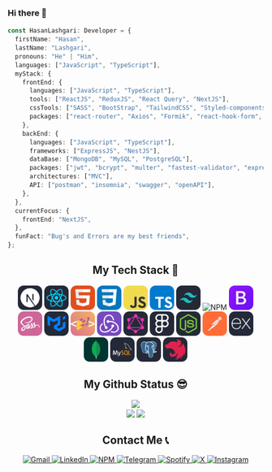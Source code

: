 ### Hi there 👋

```typescript
const HasanLashgari: Developer = {
  firstName: "Hasan",
  lastName: "Lashgari",
  pronouns: "He" | "Him",
  languages: ["JavaScript", "TypeScript"],
  myStack: {
    frontEnd: {
      languages: ["JavaScript", "TypeScript"],
      tools: ["ReactJS", "ReduxJS", "React Query", "NextJS"],
      cssTools: ["SASS", "BootStrap", "TailwindCSS", "Styled-components", "MUI"],
      packages: ["react-router", "Axios", "Formik", "react-hook-form", "Recharts", "i18next", "RTK", "SWR"],
    },
    backEnd: {
      languages: ["JavaScript", "TypeScript"],
      frameworks: ["ExpressJS", "NestJS"],
      dataBase: ["MongoDB", "MySQL", "PostgreSQL"],
      packages: ["jwt", "bcrypt", "multer", "fastest-validator", "express-validation", "yup"],
      architectures: ["MVC"],
      API: ["postman", "insomnia", "swagger", "openAPI"],
    },
  },
  currentFocus: {
    frontEnd: "NextJS",
  },
  funFact: "Bug's and Errors are my best friends",
};
```

<div align="center">
  <h2 align="center" dir="auto">My Tech Stack 🚀</h2>
  <img src="https://github.com/tandpfun/skill-icons/raw/main/icons/NextJS-Dark.svg" width="48" title="Next" style="max-width: 100%;">
  <img src="https://github.com/tandpfun/skill-icons/raw/main/icons/React-Dark.svg" width="48" title="React" style="max-width: 100%;">
  <img src="https://github.com/tandpfun/skill-icons/raw/main/icons/HTML.svg" width="48" alt="HTML" style="max-width: 100%;">
  <img src="https://github.com/tandpfun/skill-icons/raw/main/icons/CSS.svg" width="48" alt="CSS" style="max-width: 100%;">
  <img src="https://github.com/tandpfun/skill-icons/raw/main/icons/JavaScript.svg" width="48" alt="JavaScript" style="max-width: 100%;">
  <img src="https://github.com/tandpfun/skill-icons/raw/main/icons/TypeScript.svg" width="48" title="TypeScript" style="max-width: 100%;">
  <img src="https://github.com/tandpfun/skill-icons/raw/main/icons/TailwindCSS-Dark.svg" width="48" title="TailWindCss" style="max-width: 100%;">
  <img src="https://github.com/tandpfun/skill-icons/raw/main/icons/Npm-Dark.svg" width="48" alt="NPM" style="max-width: 100%;">
  <img src="https://github.com/tandpfun/skill-icons/raw/main/icons/Bootstrap.svg" width="48" alt="BootStrap" style="max-width: 100%;">
  <img src="https://github.com/tandpfun/skill-icons/raw/main/icons/Sass.svg" width="48" title="Sass" style="max-width: 100%;">
  <img src="https://github.com/tandpfun/skill-icons/raw/main/icons/MaterialUI-Dark.svg" width="48" title="MUI" style="max-width: 100%;">
  <img src="https://github.com/tandpfun/skill-icons/raw/main/icons/StyledComponents.svg" width="48" title="StyledComponents" style="max-width: 100%;">
  <img src="https://github.com/tandpfun/skill-icons/raw/main/icons/Redux.svg" width="48" title="Redux" style="max-width: 100%;">
  <img src="https://github.com/tandpfun/skill-icons/raw/main/icons/GraphQL-Dark.svg" width="48" title="GraphQl" style="max-width: 100%;">
  <img src="https://github.com/tandpfun/skill-icons/raw/main/icons/Figma-Dark.svg" width="48" title="Figma" style="max-width: 100%;">
  <img src="https://github.com/tandpfun/skill-icons/blob/main/icons/NodeJS-Dark.svg" width="48" alt="NodeJS" style="max-width: 100%;" />
  <img src="https://github.com/tandpfun/skill-icons/blob/main/icons/Postman.svg" width="48" alt="Postman" style="max-width: 100%;" />
  <img src="https://github.com/tandpfun/skill-icons/blob/main/icons/ExpressJS-Dark.svg" width="48" alt="ExpressJS" style="max-width: 100%;" />
  <img src="https://github.com/tandpfun/skill-icons/blob/main/icons/MongoDB.svg" width="48" alt="MongoDB" style="max-width: 100%;" />
  <img src="https://github.com/tandpfun/skill-icons/blob/main/icons/MySQL-Dark.svg" width="48" alt="MySQL" style="max-width: 100%;" />
  <img src="https://github.com/tandpfun/skill-icons/blob/main/icons/PostgreSQL-Dark.svg" width="48" alt="PostgreSQL" style="max-width: 100%;" />
  <img src="https://github.com/tandpfun/skill-icons/blob/main/icons/NestJS-Dark.svg" width="48" alt="NestJS" style="max-width: 100%;" />
</div>

<div align="center">
  <h2 dir="auto">My Github Status 😎</h2>
  <div>
    <img src="https://visitcount.itsvg.in/api?id=hasanlashgari01&label=Profile%20Views&color=3&icon=5&prett" />
  </div>
  <div align="center">
    <img src="https://github-readme-stats.vercel.app/api?username=hasanlashgari01&layout=donut-vertical&theme=one_dark_pro" />
    <img src="https://github-readme-stats.vercel.app/api/top-langs/?username=hasanlashgari01&layout=donut-vertical&theme=one_dark_pro" />
  </div>
</div>

<div align="center">
  <h2 dir="auto">Contact Me 📞</h2>
  <a href="mailto:hasanlashgari.dev@gmail.com" rel="noopener noreferrer nofollow">
    <img src="https://camo.githubusercontent.com/71a0f4bfcf1f2220e2b1c246ac2ee681c47ee914d1c1f0e27a0e6c9ac2e9f134/68747470733a2f2f696d672e736869656c64732e696f2f62616467652f476d61696c2d4431343833363f7374796c653d666f722d7468652d6261646765266c6f676f3d676d61696c266c6f676f436f6c6f723d7768697465" alt="Gmail" data-canonical-src="https://img.shields.io/badge/Gmail-D14836?style=for-the-badge&amp;logo=gmail&amp;logoColor=white" style="max-width: 100%;">
  </a>
  <a href="https://www.linkedin.com/in/hasanlashgari01/" rel="nofollow">
    <img alt="LinkedIn" src="https://camo.githubusercontent.com/09df6df39e70e14300bb1fc94381d9350a584a355ef131ee1680d8c369ac57c1/68747470733a2f2f696d672e736869656c64732e696f2f62616467652f6c696e6b6564696e2d3239313436623f267374796c653d666f722d7468652d6261646765266c6f676f3d6c696e6b6564696e266c6f676f436f6c6f723d7768697465" data-canonical-src="https://img.shields.io/badge/linkedin-29146b?&amp;style=for-the-badge&amp;logo=linkedin&amp;logoColor=white" style="max-width: 100%;">
  </a>
  <a href="https://www.npmjs.com/~hasanlashgari" rel="nofollow">
    <img alt="NPM" src="https://camo.githubusercontent.com/0b97b9a113362b909ec1bd565bac89c72e4586b330f036928eee310b87e4c144/68747470733a2f2f696d672e736869656c64732e696f2f62616467652f4e504d2d6363303530353f267374796c653d666f722d7468652d6261646765266c6f676f3d4e504d266c6f676f436f6c6f723d7768697465" data-canonical-src="https://img.shields.io/badge/NPM-cc0505?&amp;style=for-the-badge&amp;logo=NPM&amp;logoColor=white" style="max-width: 100%;">
  </a>
  <a target="_blank" rel="noopener noreferrer nofollow" href="https://t.me/hasanlashgari01">
    <img src="https://camo.githubusercontent.com/afaa74bcd8ebafeffb8c818bfa55e4b4923498b32ccbb1189fcc170fd43b490c/68747470733a2f2f696d672e736869656c64732e696f2f62616467652f54656c656772616d2d3243413545303f7374796c653d666f722d7468652d6261646765266c6f676f3d74656c656772616d266c6f676f436f6c6f723d7768697465" alt="Telegram" data-canonical-src="https://img.shields.io/badge/Telegram-2CA5E0?style=for-the-badge&amp;logo=telegram&amp;logoColor=white" style="max-width: 100%;">
  </a>
  <a target="_blank" rel="noopener noreferrer nofollow" href="">
    <img src="https://camo.githubusercontent.com/415e08537b4b4210d948f078cce3105f5de75066a13304d7e2cd0eb78a59d383/68747470733a2f2f696d672e736869656c64732e696f2f62616467652f53706f746966792d3145443736303f7374796c653d666f722d7468652d6261646765266c6f676f3d73706f74696679266c6f676f436f6c6f723d7768697465" alt="Spotify" data-canonical-src="https://img.shields.io/badge/Spotify-1ED760?style=for-the-badge&amp;logo=spotify&amp;logoColor=white" style="max-width: 100%;">
  </a>
  <a target="_blank" rel="noopener noreferrer nofollow" href="https://twitter.com/hasanlashgari01">
    <img src="https://camo.githubusercontent.com/e7b7f5545e84dc5cd2f380455cc5f3fc5ed43458328bcf88782878011e4a41fb/68747470733a2f2f696d672e736869656c64732e696f2f62616467652f582d2532333030303030302e7376673f7374796c653d666f722d7468652d6261646765266c6f676f3d58266c6f676f436f6c6f723d7768697465" alt="X" data-canonical-src="https://img.shields.io/badge/X-%23000000.svg?style=for-the-badge&amp;logo=X&amp;logoColor=white" style="max-width: 100%;">
  </a>
  <a href="https://www.instagram.com/hasanlashgari01/" rel="nofollow">
    <img alt="Instagram" src="https://camo.githubusercontent.com/2353731675aa7567a9685ae24ecac6e449e75113783b4b7fdda94bb0bfeb74ed/68747470733a2f2f696d672e736869656c64732e696f2f62616467652f496e7374617267616d2d6533333831313f267374796c653d666f722d7468652d6261646765266c6f676f3d696e7374616772616d266c6f676f436f6c6f723d7768697465" data-canonical-src="https://img.shields.io/badge/Instargam-e33811?&amp;style=for-the-badge&amp;logo=instagram&amp;logoColor=white" style="max-width: 100%;">
  </a>
</div>
